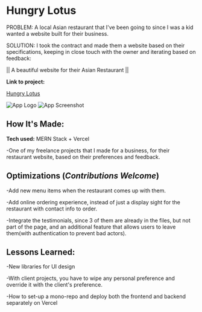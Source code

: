 # Hungry Lotus

PROBLEM: A local Asian restaurant that I've been going to since I was a kid wanted a website built for their business.


SOLUTION: I took the contract and made them a website based on their specifications, keeping in close touch with the owner and iterating based on feedback:

|| A beautiful website for their Asian Restaurant ||

**Link to project:**

[Hungry Lotus](https://hungry-lotus.vercel.app/)

![App Logo](https://drive.google.com/uc?export=view&id=1EiOX3p_ZB7YrVpRwNDz9pb03Ffa-hWMR) ![App Screenshot](https://drive.google.com/uc?export=view&id=1FRpNtJWNqKy_ct74_lwM67GVySrvJ-R2)

## How It's Made:

**Tech used:** MERN Stack + Vercel

-One of my freelance projects that I made for a business, for their restaurant website, based on their preferences and feedback.

## Optimizations (*Contributions Welcome*)

-Add new menu items when the restaurant comes up with them.

-Add online ordering experience, instead of just a display sight for the restaurant with contact info to order.

-Integrate the testimonials, since 3 of them are already in the files, but not part of the page, and an additional feature that allows users to leave them(with authentication to prevent bad actors).

## Lessons Learned:

-New libraries for UI design

-With client projects, you have to wipe any personal preference and override it with the client's preference.

-How to set-up a mono-repo and deploy both the frontend and backend separately on Vercel
